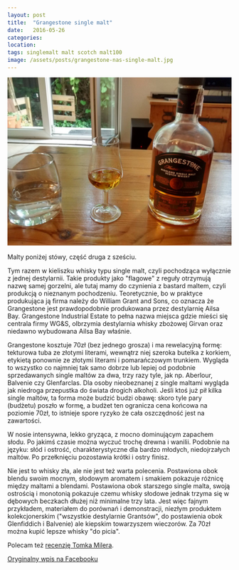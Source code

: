 ```yaml
---
layout: post
title:  "Grangestone single malt"
date:   2016-05-26
categories: 
location: 
tags: singlemalt malt scotch malt100
image: /assets/posts/grangestone-nas-single-malt.jpg
---
```


<div class="post-image">
    <img src="/assets/posts/grangestone-nas-single-malt.jpg" alt="Grangestone single malt" />
</div>

Malty poniżej stówy, część druga z sześciu.

Tym razem w kieliszku whisky typu single malt, czyli pochodząca wyłącznie z jednej destylarnii. Takie produkty jako "flagowe" z reguły otrzymują nazwę samej gorzelni, ale tutaj mamy do czynienia z bastard maltem, czyli produkcją o nieznanym pochodzeniu. Teoretycznie, bo w praktyce produkująca ją firma należy do William Grant and Sons, co oznacza że Grangestone jest prawdopodobnie produkowana przez destylarnię Ailsa Bay. Grangestone Industrial Estate to pełna nazwa miejsca gdzie mieści się centrala firmy WG&S, olbrzymia destylarnia whisky zbożowej Girvan oraz niedawno wybudowana Ailsa Bay właśnie.

Grangestone kosztuje 70zł (bez jednego grosza) i ma rewelacyjną formę: tekturowa tuba ze złotymi literami, wewnątrz niej szeroka butelka z korkiem, etykietą ponownie ze złotymi literami i pomarańczowym trunkiem. Wygląda to wszystko co najmniej tak samo dobrze lub lepiej od podobnie sprzedawanych single maltów za dwa, trzy razy tyle, jak np. Aberlour, Balvenie czy Glenfarclas. Dla osoby nieobeznanej z single maltami wygląda jak niedroga przepustka do świata drogich alkoholi. Jeśli ktoś już pił kilka single maltów, ta forma może budzić budzi obawę: skoro tyle pary (budżetu) poszło w formę, a budżet ten ogranicza cena końcowa na poziomie 70zł, to istnieje spore ryzyko że cała oszczędność jest na zawartości.

W nosie intensywna, lekko gryząca, z mocno dominującym zapachem słodu. Po jakimś czasie można wyczuć trochę drewna i wanilii. Podobnie na języku: słód i ostrość, charakterystyczne dla bardzo młodych, niedojrzałych maltów. Po przełknięciu pozostawia krótki i ostry finisz.

Nie jest to whisky zła, ale nie jest też warta polecenia. Postawiona obok blendu swoim mocnym, słodowym aromatem i smakiem pokazuje różnicę między maltami a blendami. Postawiona obok starszego single malta, swoją ostrością i monotonią pokazuje czemu whisky słodowe jednak trzyma się w dębowych beczkach dłużej niż minimalne trzy lata. Jest więc fajnym przykładem, materiałem do porównań i demonstracji, niezłym produktem kolekcjonerskim ("wszystkie destylarnie Grantsów", do postawienia obok Glenfiddich i Balvenie) ale kiepskim towarzyszem wieczorów. Za 70zł można kupić lepsze whisky "do picia".

Polecam też [recenzję Tomka Milera](http://www.milerpije.pl/alkohol-wieczoru-227-grangestone-highland-single-malt-scotch-whisky-pierwsza-whisky-slodowa-z-biedronki.html).

[Oryginalny wpis na Facebooku](https://www.facebook.com/photo.php?fbid=10210123609185579&set=a.10208737101083743.1073741844.1198502305&type=3&theater)
